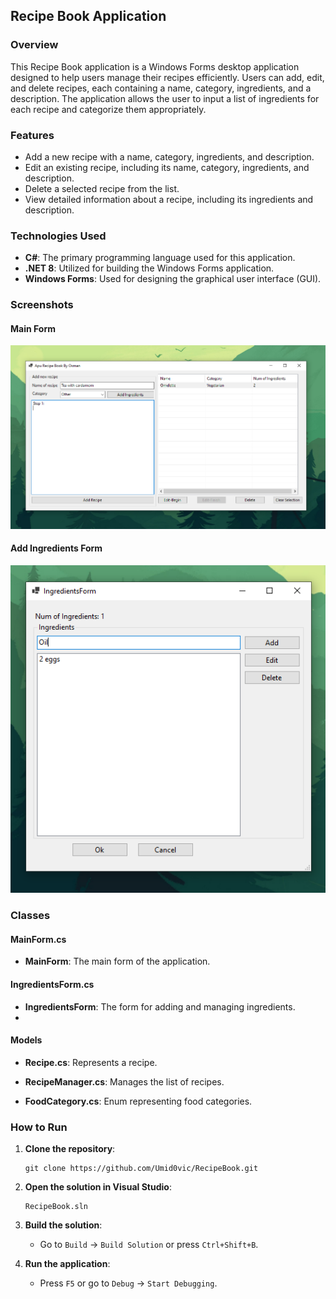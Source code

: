 ## Recipe Book Application

### Overview

This Recipe Book application is a Windows Forms desktop application designed to help users manage their recipes efficiently. Users can add, edit, and delete recipes, each containing a name, category, ingredients, and a description. The application allows the user to input a list of ingredients for each recipe and categorize them appropriately.

### Features

- Add a new recipe with a name, category, ingredients, and description.
- Edit an existing recipe, including its name, category, ingredients, and description.
- Delete a selected recipe from the list.
- View detailed information about a recipe, including its ingredients and description.

### Technologies Used

- **C#**: The primary programming language used for this application.
- **.NET 8**: Utilized for building the Windows Forms application.
- **Windows Forms**: Used for designing the graphical user interface (GUI).

### Screenshots

#### Main Form
![Recipe Book Main Form](Images/RecipeBook.PNG)

#### Add Ingredients Form
![Add Ingredients Form](Images/RecipeBook-add-ingredients.PNG)


### Classes

#### MainForm.cs
- **MainForm**: The main form of the application.

#### IngredientsForm.cs
- **IngredientsForm**: The form for adding and managing ingredients.
- 
#### Models
- **Recipe.cs**: Represents a recipe.

- **RecipeManager.cs**: Manages the list of recipes.

- **FoodCategory.cs**: Enum representing food categories.

### How to Run

1. **Clone the repository**:
   ```
   git clone https://github.com/Umid0vic/RecipeBook.git
   ```

2. **Open the solution in Visual Studio**:
   ```
   RecipeBook.sln
   ```

3. **Build the solution**:
   - Go to `Build` -> `Build Solution` or press `Ctrl+Shift+B`.

4. **Run the application**:
   - Press `F5` or go to `Debug` -> `Start Debugging`.
